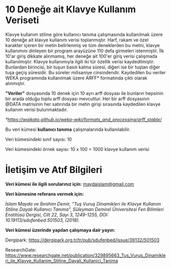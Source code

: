 # 10 Deneğe ait Klavye Kullanım Veriseti

Klavye kullanım stiline göre kullanıcı tanıma çalışmasında kullanılmak üzere 10 deneğe ait klavye kullanım verisi toplanmıştır. Harf, rakam ve özel karakter içeren bir metin belirlenmiş ve tüm deneklerden bu metni, klavye kullanımını dinleyen bir program arayüzüne 110 defa girmeleri istenmiştir. İlk 10'ar giriş dikkate alınmamış, her deneğe ait 100'er giriş verisi çalışmada kullanılmıştır. Klavye kullanımıyla ilgili iki tür özellik verisi kaydedilmiştir. Bunlardan birincisi, bir tuşun basılı kalma süresi, diğeri ise bir tuştan diğer tuşa geçiş süresidir. Bu süreler milisaniye cinsindendir. Kaydedilen bu veriler WEKA programında kullanılmak üzere ARFF* formatında çıktı olarak alınmıştır.

**"Veriler"** dosyasında 10 denek için 10 ayrı arff dosyası ile bunların hepsinin bir arada olduğu toplu arff dosyası mevcuttur. Her bir arff dosyasının @DATA matrisinin her satırında bir metin girişi sırasında kaydedilen klavye kullanım verisi bulunmaktadır.

_*https://waikato.github.io/weka-wiki/formats_and_processing/arff_stable/_

Bu veri kümesi **kullanıcı tanıma** çalışmalarında kullanılabilir.

Veri kümesindeki sınıf sayısı: 10

Veri kümesindeki örnek sayısı: 10 x 100 = 1000 klavye kullanım verisi

# İletişim ve Atıf Bilgileri

**Veri kümesi ile ilgili sorularınız için:** maydaislam@gmail.com 

**Veri kümesine referans vermek için:**

*İslam Mayda ve İbrahim Demir, "Tuş Vuruş Dinamikleri ile Klavye Kullanım Stiline Dayalı Kullanıcı Tanıma", Süleyman Demirel Üniversitesi Fen Bilimleri Enstitüsü Dergisi, Cilt 22, Sayı 3, 1249-1255, DOI: 10.19113/sdufenbed.501503,  (2018).*

**Veri kümesi üzerinde yapılan çalışmaya dair yayın:**

Dergipark: https://dergipark.org.tr/tr/pub/sdufenbed/issue/39132/501503

ResearchGate: https://www.researchgate.net/publication/329895663_Tus_Vurus_Dinamikleri_ile_Klavye_Kullanim_Stiline_Dayali_Kullanici_Tanima
